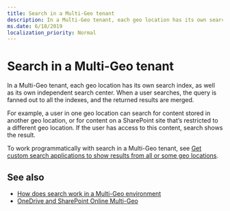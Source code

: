 ```yaml
---
title: Search in a Multi-Geo tenant
description: In a Multi-Geo tenant, each geo location has its own search index, as well as its own independent search center. When a user searches, the query is fanned out to all the indexes, and the returned results are merged.
ms.date: 6/18/2019
localization_priority: Normal
---
```


# Search in a Multi-Geo tenant

In a Multi-Geo tenant, each geo location has its own search index, as well as its own independent search center. When a user searches, the query is fanned out to all the indexes, and the returned results are merged.

For example, a user in one geo location can search for content stored in another geo location, or for content on a SharePoint site that’s restricted to a different geo location. If the user has access to this content, search shows the result. 

To work programmatically with search in a Multi-Geo tenant, see [Get custom search applications to show results from all or some geo locations](/office365/enterprise/configure-search-for-multi-geo#get-custom-search-applications-to-show-results-from-all-or-some-geo-locations).


## See also

- [How does search work in a Multi-Geo environment](/office365/enterprise/configure-search-for-multi-geo#how-does-search-work-in-a-multi-geo-environment)
- [OneDrive and SharePoint Online Multi-Geo](multigeo-introduction.md)
